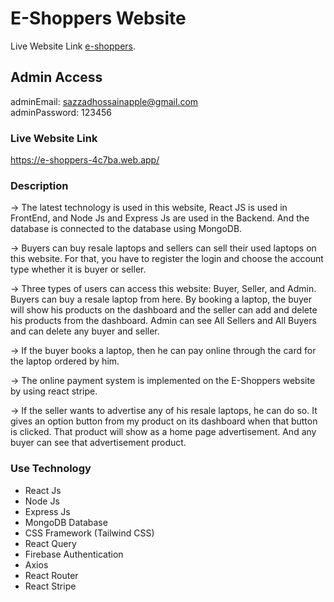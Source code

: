 # E-Shoppers Website

Live Website Link [e-shoppers](https://e-shoppers-4c7ba.web.app/).

## Admin Access

adminEmail: sazzadhossainapple@gmail.com\
adminPassword: 123456

### Live Website Link

https://e-shoppers-4c7ba.web.app/

### Description

-> The latest technology is used in this website, React JS is used in FrontEnd, and Node Js and Express Js are used in the Backend. And the database is connected to the database using MongoDB.

-> Buyers can buy resale laptops and sellers can sell their used laptops on this website. For that, you have to register the login and choose the account type whether it is buyer or seller.

-> Three types of users can access this website: Buyer, Seller, and Admin. Buyers can buy a resale laptop from here. By booking a laptop, the buyer will show his products on the dashboard and the seller can add and delete his products from the dashboard. Admin can see All Sellers and All Buyers and can delete any buyer and seller.

-> If the buyer books a laptop, then he can pay online through the card for the laptop ordered by him.

-> The online payment system is implemented on the E-Shoppers website by using react stripe.

-> If the seller wants to advertise any of his resale laptops, he can do so. It gives an option button from my product on its dashboard when that button is clicked. That product will show as a home page advertisement. And any buyer can see that advertisement product.

### Use Technology

- React Js
- Node Js
- Express Js
- MongoDB Database
- CSS Framework (Tailwind CSS)
- React Query
- Firebase Authentication
- Axios
- React Router
- React Stripe
